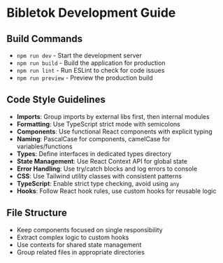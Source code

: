 # Bibletok Development Guide

## Build Commands
- `npm run dev` - Start the development server
- `npm run build` - Build the application for production
- `npm run lint` - Run ESLint to check for code issues
- `npm run preview` - Preview the production build

## Code Style Guidelines
- **Imports**: Group imports by external libs first, then internal modules
- **Formatting**: Use TypeScript strict mode with semicolons
- **Components**: Use functional React components with explicit typing
- **Naming**: PascalCase for components, camelCase for variables/functions
- **Types**: Define interfaces in dedicated types directory
- **State Management**: Use React Context API for global state
- **Error Handling**: Use try/catch blocks and log errors to console
- **CSS**: Use Tailwind utility classes with consistent patterns
- **TypeScript**: Enable strict type checking, avoid using `any`
- **Hooks**: Follow React hook rules, use custom hooks for reusable logic

## File Structure
- Keep components focused on single responsibility
- Extract complex logic to custom hooks
- Use contexts for shared state management
- Group related files in appropriate directories